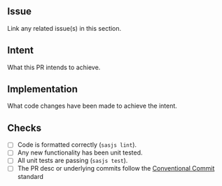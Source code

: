 ## Issue

Link any related issue(s) in this section.

## Intent

What this PR intends to achieve.

## Implementation

What code changes have been made to achieve the intent.

## Checks

- [ ] Code is formatted correctly (`sasjs lint`).
- [ ] Any new functionality has been unit tested.
- [ ] All unit tests are passing (`sasjs test`).
- [ ] The PR desc or underlying commits follow the [Conventional Commit](https://www.conventionalcommits.org) standard
